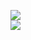 [![](https://img.shields.io/badge/Made%20With-Github%20Spray-lightgrey.svg?style=for-the-badge&logo=github)](https://github.com/Annihil/github-spray#19253)  
[![](https://i.imgur.com/2DrTn0Z.gif)](https://github.com/Annihil/github-spray)